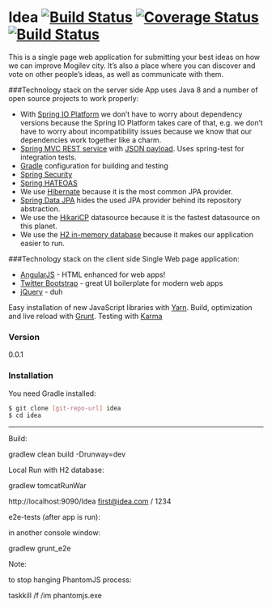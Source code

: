 # Idea [![Build Status](https://travis-ci.org/EPAMMogilev/idea.svg?branch=develop)](https://travis-ci.org/EPAMMogilev/idea) [![Coverage Status](https://coveralls.io/repos/EPAMMogilev/idea/badge.svg?branch=develop)](https://coveralls.io/r/EPAMMogilev/idea?branch=develop) [![Build Status](https://semaphoreci.com/api/v1/projects/ede55427-05a0-4aac-8855-441fb02570b6/509584/badge.svg)](https://semaphoreci.com/idea_mogilev/idea)

This is a single page web application for submitting your best ideas on how we can improve Mogilev city. It’s also a place where you can discover and vote on other people’s ideas, as well as communicate with them.


###Technology stack on the server side
App uses Java 8 and a number of open source projects to work properly:
* With [Spring IO Platform](http://platform.spring.io/platform/) we don’t have to worry about dependency versions because the Spring IO Platform takes care of that, e.g. we don’t have to worry about incompatibility issues because we know that our dependencies work together like a charm.
* [Spring MVC REST service](http://spring.io/guides/gs/rest-service/) with [JSON payload](https://github.com/FasterXML/jackson). Uses spring-test for integration tests.
* [Gradle](http://gradle.org/) configuration for building and testing
* [Spring Security](http://projects.spring.io/spring-security/)
* [Spring HATEOAS](http://projects.spring.io/spring-hateoas/)
* We use [Hibernate](http://hibernate.org/orm/) because it is the most common JPA provider.
* [Spring Data JPA](http://projects.spring.io/spring-data-jpa/) hides the used JPA provider behind its repository abstraction.
* We use the [HikariCP](https://github.com/brettwooldridge/HikariCP) datasource because it is the fastest datasource on this planet.
* We use the [H2 in-memory database](http://www.h2database.com/html/main.html) because it makes our application easier to run.

###Technology stack on the client side
Single Web page application:
* [AngularJS](https://angularjs.org/) - HTML enhanced for web apps!
* [Twitter Bootstrap](http://twitter.github.com/bootstrap/) - great UI boilerplate for modern web apps
* [jQuery](http://jquery.com) - duh

Easy installation of new JavaScript libraries with [Yarn](https://github.com/srs/gradle-node-plugin/blob/master/docs/node.md).
Build, optimization and live reload with [Grunt](http://gruntjs.com/). Testing with [Karma](http://karma-runner.github.io/0.12/index.html)

### Version
0.0.1

### Installation

You need Gradle installed:

```sh
$ git clone [git-repo-url] idea
$ cd idea
```

--------------------------------------------------------

Build: 

gradlew clean build -Drunway=dev


Local Run with H2 database:

gradlew tomcatRunWar

http://localhost:9090/Idea
first@idea.com / 1234


e2e-tests (after app is run):

in another console window:

gradlew grunt_e2e



Note:

to stop hanging PhantomJS process:

taskkill /f /im phantomjs.exe

